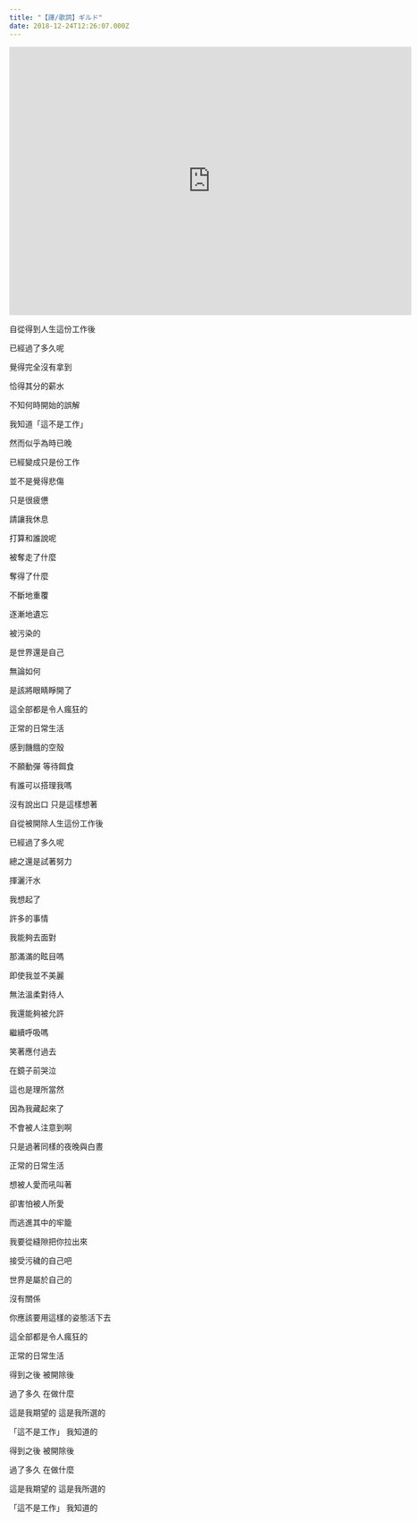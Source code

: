 ```yaml
---
title: "【譯/歌詞】ギルド"
date: 2018-12-24T12:26:07.000Z
---
```


<iframe width="720" height="480" src="https://www.youtube.com/embed/wwVlJfJgWJI" frameborder="0" allow="accelerometer; autoplay; clipboard-write; encrypted-media; gyroscope; picture-in-picture" allowfullscreen></iframe>

自從得到人生這份工作後

已經過了多久呢

覺得完全沒有拿到

恰得其分的薪水

不知何時開始的誤解

我知道「這不是工作」

然而似乎為時已晚

已經變成只是份工作

並不是覺得悲傷

只是很疲憊

請讓我休息

打算和誰說呢

被奪走了什麼

奪得了什麼

不斷地重覆

逐漸地遺忘

被污染的

是世界還是自己

無論如何

是該將眼睛睜開了

這全部都是令人瘋狂的

正常的日常生活

感到饑餓的空殼

不願動彈 等待餌食

有誰可以搭理我嗎

沒有說出口 只是這樣想著

自從被開除人生這份工作後

已經過了多久呢

總之還是試著努力

揮灑汗水

我想起了

許多的事情

我能夠去面對

那滿滿的眩目嗎

即使我並不美麗

無法溫柔對待人

我還能夠被允許

繼續呼吸嗎

笑著應付過去

在鏡子前哭泣

這也是理所當然

因為我藏起來了

不會被人注意到啊

只是過著同樣的夜晚與白晝

正常的日常生活

想被人愛而吼叫著

卻害怕被人所愛

而逃進其中的牢籠

我要從縫隙把你拉出來

接受污穢的自己吧

世界是屬於自己的

沒有關係

你應該要用這樣的姿態活下去

這全部都是令人瘋狂的

正常的日常生活

得到之後 被開除後

過了多久 在做什麼

這是我期望的 這是我所選的

「這不是工作」 我知道的

得到之後 被開除後

過了多久 在做什麼

這是我期望的 這是我所選的

「這不是工作」 我知道的
